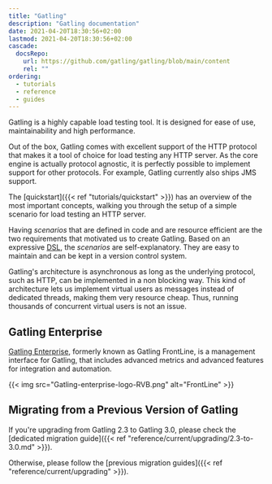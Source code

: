 ```yaml
---
title: "Gatling"
description: "Gatling documentation"
date: 2021-04-20T18:30:56+02:00
lastmod: 2021-04-20T18:30:56+02:00
cascade:
  docsRepo:
    url: https://github.com/gatling/gatling/blob/main/content
    rel: ""
ordering:
  - tutorials
  - reference
  - guides
---
```


Gatling is a highly capable load testing tool.
It is designed for ease of use, maintainability and high performance.

Out of the box, Gatling comes with excellent support of the HTTP protocol that makes it a tool of choice for load testing any HTTP server.
As the core engine is actually protocol agnostic, it is perfectly possible to implement support for other protocols.
For example, Gatling currently also ships JMS support.

The [quickstart]({{< ref "tutorials/quickstart" >}}) has an overview of the most important concepts, walking you through the setup of a simple scenario for load testing an HTTP server.

Having *scenarios* that are defined in code and are resource efficient are the two requirements that motivated us to create Gatling. Based on an expressive [DSL](http://en.wikipedia.org/wiki/Domain-specific_language), the *scenarios* are self-explanatory. They are easy to maintain and can be kept in a version control system.

Gatling's architecture is asynchronous as long as the underlying protocol, such as HTTP, can be implemented in a non blocking way. This kind of architecture lets us implement virtual users as messages instead of dedicated threads, making them very resource cheap. Thus, running thousands of concurrent virtual users is not an issue.

## Gatling Enterprise

[Gatling Enterprise](https://gatling.io/enterprise/), formerly known as Gatling FrontLine, is a management interface for Gatling, that includes advanced metrics and advanced features for integration and automation.

{{< img src="Gatling-enterprise-logo-RVB.png" alt="FrontLine" >}}

## Migrating from a Previous Version of Gatling

If you're upgrading from Gatling 2.3 to Gatling 3.0, please check the [dedicated migration guide]({{< ref "reference/current/upgrading/2.3-to-3.0.md" >}}).

Otherwise, please follow the [previous migration guides]({{< ref "reference/current/upgrading" >}}).
